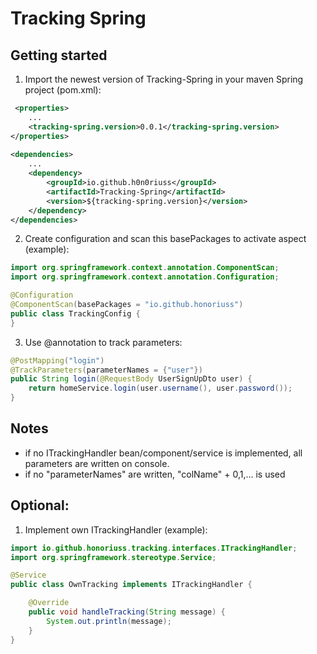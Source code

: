 # Tracking Spring
## Getting started
1. Import the newest version of Tracking-Spring in your maven Spring project (pom.xml):
````xml
 <properties>
    ...
    <tracking-spring.version>0.0.1</tracking-spring.version>
</properties>
    
<dependencies>
    ...
    <dependency>
        <groupId>io.github.h0n0riuss</groupId>
        <artifactId>Tracking-Spring</artifactId>
        <version>${tracking-spring.version}</version>
    </dependency>
</dependencies>
````

2. Create configuration and scan this basePackages to activate aspect (example):
````java
import org.springframework.context.annotation.ComponentScan;
import org.springframework.context.annotation.Configuration;

@Configuration
@ComponentScan(basePackages = "io.github.honoriuss")
public class TrackingConfig {
}
````

3. Use @annotation to track parameters:
````java
@PostMapping("login")
@TrackParameters(parameterNames = {"user"})
public String login(@RequestBody UserSignUpDto user) {
    return homeService.login(user.username(), user.password());
}
````

## Notes
- if no ITrackingHandler bean/component/service is implemented, all parameters are written on console.
- if no "parameterNames" are written, "colName" + 0,1,... is used

## Optional:
1. Implement own ITrackingHandler (example):
````java
import io.github.honoriuss.tracking.interfaces.ITrackingHandler;
import org.springframework.stereotype.Service;

@Service
public class OwnTracking implements ITrackingHandler {

    @Override
    public void handleTracking(String message) {
        System.out.println(message);
    }
}
````
